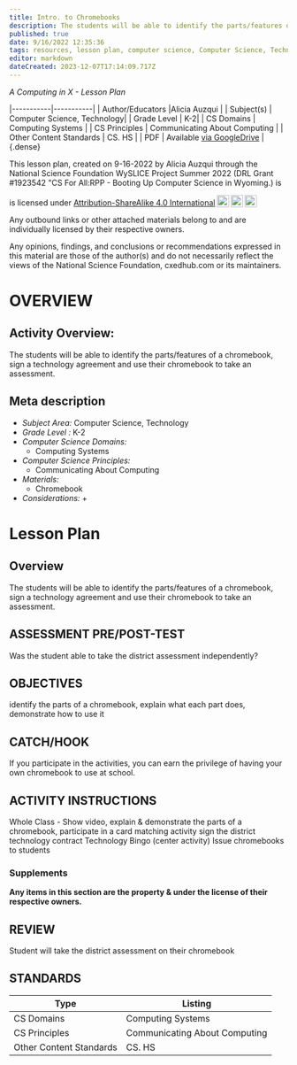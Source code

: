 ```yaml
---
title: Intro. to Chromebooks
description: The students will be able to identify the parts/features of a chromebook, sign a technology agreement and use their chromebook to take an assessment.
published: true
date: 9/16/2022 12:35:36
tags: resources, lesson plan, computer science, Computer Science, Technology 
editor: markdown
dateCreated: 2023-12-07T17:14:09.717Z
---
```

*A Computing in X - Lesson Plan*

|-----------|-----------|
| Author/Educators |Alicia Auzqui |
| Subject(s) | Computer Science, Technology|
| Grade Level | K-2|
| CS Domains | Computing Systems |
| CS Principles | Communicating About Computing |
| Other Content Standards | CS. HS | 
| PDF | Available [via GoogleDrive](https://drive.google.com/open?id=1uXyOF2vbyf27ukyAcCNyQCyoqMLEuu9V) |
{.dense}






This lesson plan, created on 9-16-2022 by Alicia Auzqui through the National Science Foundation WySLICE Project Summer 2022 (DRL Grant #1923542 "CS For All:RPP - Booting Up Computer Science in Wyoming.) is  <p xmlns:cc="http://creativecommons.org/ns#" >  is licensed under <a href="http://creativecommons.org/licenses/by-sa/4.0/?ref=chooser-v1" target="_blank" rel="license noopener noreferrer" style="display:inline-block;">Attribution-ShareAlike 4.0 International<img style="height:22px!important;margin-left:3px;vertical-align:text-bottom;" src="https://mirrors.creativecommons.org/presskit/icons/cc.svg?ref=chooser-v1"><img style="height:22px!important;margin-left:3px;vertical-align:text-bottom;" src="https://mirrors.creativecommons.org/presskit/icons/by.svg?ref=chooser-v1"><img style="height:22px!important;margin-left:3px;vertical-align:text-bottom;" src="https://mirrors.creativecommons.org/presskit/icons/sa.svg?ref=chooser-v1"></a></p>


Any outbound links or other attached materials belong to and are individually licensed by their respective owners. 


Any opinions, findings, and conclusions or recommendations expressed in this material are those of the author(s) and do not necessarily reflect the views of the National Science Foundation, cxedhub.com or its maintainers.


# OVERVIEW
## Activity Overview:  
The students will be able to identify the parts/features of a chromebook, sign a technology agreement and use their chromebook to take an assessment.
## Meta description
+ *Subject Area:* Computer Science, Technology 
+ *Grade Level :* K-2 
+ *Computer Science Domains:*
   + Computing Systems
+ *Computer Science Principles:*
   + Communicating About Computing
+ *Materials:* 
   + Chromebook
+ *Considerations:*
   + 


# Lesson Plan
## Overview
The students will be able to identify the parts/features of a chromebook, sign a technology agreement and use their chromebook to take an assessment.
## ASSESSMENT PRE/POST-TEST
Was the student able to take the district assessment independently?
## OBJECTIVES
identify the parts of a chromebook, explain what each part does, demonstrate how to use it


## CATCH/HOOK
If you participate in the activities, you can earn the privilege of having your own chromebook to use at school.


## ACTIVITY INSTRUCTIONS
Whole Class - Show video, explain & demonstrate the parts of a chromebook, 
participate in a card matching activity
sign the district technology contract
Technology Bingo (center activity)
Issue chromebooks to students


### Supplements
**Any items in this section are the property & under the license of their respective owners.**






## REVIEW
Student will take the district assessment on their chromebook
## STANDARDS        
| Type | Listing | 
|-----------|-----------|
| CS Domains  | Computing Systems|
| CS Principles   | Communicating About Computing|
| Other Content Standards | CS. HS  |